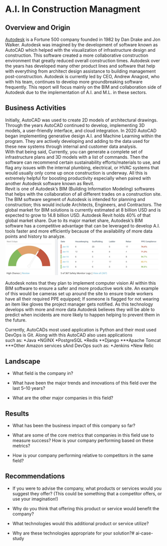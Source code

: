 # A.I. In Construction Managment

## Overview and Origin

[Autodesk](https://www.autodesk.com/company) is a Fortune 500 company founded in 1982 by Dan Drake and Jon Walker. Autodesk was imagined by the development of software known as AutoCAD which helped with the visualization of infrastructure design and construction. This software created a more collaborative construction environment that greatly reduced overall construction times. Autodesk over the years has developed many other product lines and software that help with everything from architect design assistance to building management post-construction. Autodesk is currently led by CEO, Andrew Anagost, who with his team, continues to develop more groundbreaking software frequently. This report will focus mainly on the BIM and collaboration side of Autodesk due to the implementation of A.I. and M.L. in these sectors. 

## Business Activities

 Initially, AutoCAD was used to create 2D models of architectural drawings. Through the years AutoCAD continued to develop, implementing 3D models, a user-friendly interface, and cloud integration. In 2020 AutoCAD began implementing generative design A.I. and Machine Learning within the program. They are actively developing and adding to the data used for these new systems through internal and customer data analysis. <br>
 With that being said, Currently, you can generate a complete set of infrastructure plans and 3D models with a list of commands. Then the software can recommend certain sustainability efforts/materials to use, and flag any issues with the internal plumbing, electrical, or HVAC systems that would usually only come up once construction is underway. All this is extremely helpful for boosting productivity especially when paired with another Autodesk software known as Revit. <br>
 Revit is one of Autodesk’s BIM (Building Information Modeling) softwares that helps with the collaboration of all different trades on a construction site. The BIM software segment of Autodesk is intended for planning and construction; this would include Architects, Engineers, and Contractors. The global market for BIM solutions is currently estimated at 8 billion USD and is expected to grow to 14.8 billion USD. Autodesk Revit holds 40% of that global market share. Due to its major market share, Autodesk’s BIM software has a competitive advantage that can be leveraged to develop A.I. tools faster and more efficiently because of the availability of more data points and history to analyze. <br>
 ![Project Logo](Images/Data.png)

 Autodesk notes that they plan to implement computer vision AI within this BIM software to ensure a safer and more productive work site. An example of this would be cameras set up around the site to ensure trade workers have all their required PPE equipped; If someone is flagged for not wearing an item like gloves the project manager gets notified. As this technology develops with more and more data Autodesk believes they will be able to predict when incidents are more likely to happen helping to prevent them in the future. <br>

Currently, AutoCADs most used application is Python and their most used DevOps is Git. Along with this AutoCAD also uses applications <br> such as: 
*Java
*NGINX
*PostgreSQL
*Redis
**Django
***Apache Tomcat
***Other Amazon services
sAnd DevOps such as:
*Jenkins
*New Relic

## Landscape

* What field is the company in?

* What have been the major trends and innovations of this field over the last 5&ndash;10 years?

* What are the other major companies in this field?

## Results

* What has been the business impact of this company so far?

* What are some of the core metrics that companies in this field use to measure success? How is your company performing based on these metrics?

* How is your company performing relative to competitors in the same field?

## Recommendations

* If you were to advise the company, what products or services would you suggest they offer? (This could be something that a competitor offers, or use your imagination!)

* Why do you think that offering this product or service would benefit the company?

* What technologies would this additional product or service utilize?

* Why are these technologies appropriate for your solution?# ai-case-study

[def]: https://www.autodesk.com/company
[def2]: Desktop/Activites/ai-case-study/Data.png